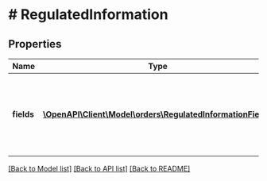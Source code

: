 # # RegulatedInformation

## Properties

Name | Type | Description | Notes
------------ | ------------- | ------------- | -------------
**fields** | [**\OpenAPI\Client\Model\orders\RegulatedInformationField[]**](RegulatedInformationField.md) | A list of regulated information fields as collected from the regulatory form. |

[[Back to Model list]](../../README.md#models) [[Back to API list]](../../README.md#endpoints) [[Back to README]](../../README.md)
